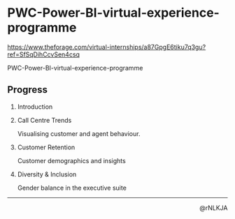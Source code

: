# PWC-Power-BI-virtual-experience-programme

<https://www.theforage.com/virtual-internships/a87GpgE6tiku7q3gu?ref=SfSqDihCcvSen4csq>

PWC-Power-BI-virtual-experience-programme

## Progress

1. Introduction
2. Call Centre Trends

   Visualising customer and agent behaviour.

3. Customer Retention

   Customer demographics and insights

4. Diversity & Inclusion

   Gender balance in the executive suite

---

<p align=right>@rNLKJA</p>
